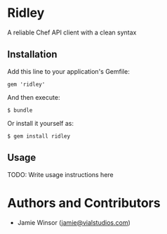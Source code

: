 # Ridley

A reliable Chef API client with a clean syntax

## Installation

Add this line to your application's Gemfile:

    gem 'ridley'

And then execute:

    $ bundle

Or install it yourself as:

    $ gem install ridley

## Usage

TODO: Write usage instructions here

# Authors and Contributors

* Jamie Winsor (<jamie@vialstudios.com>)
